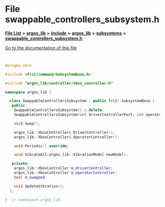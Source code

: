 

# File swappable\_controllers\_subsystem.h

[**File List**](files.md) **>** [**argos\_lib**](dir_f9cbf5730473812e84551a5945ef39f8.md) **>** [**include**](dir_0330651415bf66743a1cd99e3d0db0bc.md) **>** [**argos\_lib**](dir_934baf9e7d2bb4710ca41f9f25ef3ea4.md) **>** [**subsystems**](dir_74a079771991058d11b5f8805d16e2a9.md) **>** [**swappable\_controllers\_subsystem.h**](swappable__controllers__subsystem_8h.md)

[Go to the documentation of this file](swappable__controllers__subsystem_8h.md)


```C++


#pragma once

#include <frc2/command/SubsystemBase.h>

#include "argos_lib/controller/xbox_controller.h"

namespace argos_lib {

  class SwappableControllersSubsystem : public frc2::SubsystemBase {
   public:
    SwappableControllersSubsystem() = delete;
    SwappableControllersSubsystem(int driverControllerPort, int operatorControllerPort);

    void Swap();

    argos_lib::XboxController& DriverController();
    argos_lib::XboxController& OperatorController();

    void Periodic() override;

    void VibrateAll(argos_lib::VibrationModel newModel);

   private:
    argos_lib::XboxController m_driverController;    
    argos_lib::XboxController m_operatorController;  
    bool m_swapped;                                  

    void UpdateVibration();
  };

}  // namespace argos_lib
```


